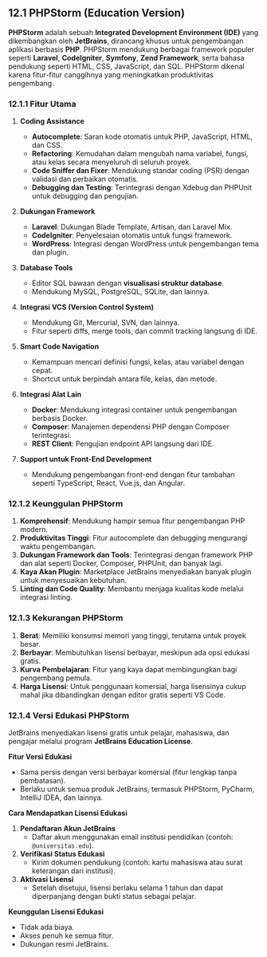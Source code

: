 ## 12.1 PHPStorm (Education Version)

**PHPStorm** adalah sebuah **Integrated Development Environment (IDE)** yang dikembangkan oleh **JetBrains**, dirancang khusus untuk pengembangan aplikasi berbasis **PHP**. PHPStorm mendukung berbagai framework populer seperti **Laravel**, **CodeIgniter**, **Symfony**, **Zend Framework**, serta bahasa pendukung seperti HTML, CSS, JavaScript, dan SQL. PHPStorm dikenal karena fitur-fitur canggihnya yang meningkatkan produktivitas pengembang.

### 12.1.1 Fitur Utama

1. **Coding Assistance**

    - **Autocomplete**: Saran kode otomatis untuk PHP, JavaScript, HTML, dan CSS.
    - **Refactoring**: Kemudahan dalam mengubah nama variabel, fungsi, atau kelas secara menyeluruh di seluruh proyek.
    - **Code Sniffer dan Fixer**: Mendukung standar coding (PSR) dengan validasi dan perbaikan otomatis.
    - **Debugging dan Testing**: Terintegrasi dengan Xdebug dan PHPUnit untuk debugging dan pengujian.

2. **Dukungan Framework**

    - **Laravel**: Dukungan Blade Template, Artisan, dan Laravel Mix.
    - **CodeIgniter**: Penyelesaian otomatis untuk fungsi framework.
    - **WordPress**: Integrasi dengan WordPress untuk pengembangan tema dan plugin.

3. **Database Tools**

    - Editor SQL bawaan dengan **visualisasi struktur database**.
    - Mendukung MySQL, PostgreSQL, SQLite, dan lainnya.

4. **Integrasi VCS (Version Control System)**

    - Mendukung Git, Mercurial, SVN, dan lainnya.
    - Fitur seperti diffs, merge tools, dan commit tracking langsung di IDE.

5. **Smart Code Navigation**

    - Kemampuan mencari definisi fungsi, kelas, atau variabel dengan cepat.
    - Shortcut untuk berpindah antara file, kelas, dan metode.

6. **Integrasi Alat Lain**

    - **Docker**: Mendukung integrasi container untuk pengembangan berbasis Docker.
    - **Composer**: Manajemen dependensi PHP dengan Composer terintegrasi.
    - **REST Client**: Pengujian endpoint API langsung dari IDE.

7. **Support untuk Front-End Development**

    - Mendukung pengembangan front-end dengan fitur tambahan seperti TypeScript, React, Vue.js, dan Angular.

### **12.1.2 Keunggulan PHPStorm**

1. **Komprehensif**: Mendukung hampir semua fitur pengembangan PHP modern.
2. **Produktivitas Tinggi**: Fitur autocomplete dan debugging mengurangi waktu pengembangan.
3. **Dukungan Framework dan Tools**: Terintegrasi dengan framework PHP dan alat seperti Docker, Composer, PHPUnit, dan banyak lagi.
4. **Kaya Akan Plugin**: Marketplace JetBrains menyediakan banyak plugin untuk menyesuaikan kebutuhan.
5. **Linting dan Code Quality**: Membantu menjaga kualitas kode melalui integrasi linting.

### **12.1.3 Kekurangan PHPStorm**

1. **Berat**: Memiliki konsumsi memori yang tinggi, terutama untuk proyek besar.
2. **Berbayar**: Membutuhkan lisensi berbayar, meskipun ada opsi edukasi gratis.
3. **Kurva Pembelajaran**: Fitur yang kaya dapat membingungkan bagi pengembang pemula.
4. **Harga Lisensi**: Untuk penggunaan komersial, harga lisensinya cukup mahal jika dibandingkan dengan editor gratis seperti VS Code.

### **12.1.4 Versi Edukasi PHPStorm**

JetBrains menyediakan lisensi gratis untuk pelajar, mahasiswa, dan pengajar melalui program **JetBrains Education License**.

**Fitur Versi Edukasi**

- Sama persis dengan versi berbayar komersial (fitur lengkap tanpa pembatasan).
- Berlaku untuk semua produk JetBrains, termasuk PHPStorm, PyCharm, IntelliJ IDEA, dan lainnya.

**Cara Mendapatkan Lisensi Edukasi**

1. **Pendaftaran Akun JetBrains**
    - Daftar akun menggunakan email institusi pendidikan (contoh: `@universitas.edu`).
2. **Verifikasi Status Edukasi**
    - Kirim dokumen pendukung (contoh: kartu mahasiswa atau surat keterangan dari institusi).
3. **Aktivasi Lisensi**
    - Setelah disetujui, lisensi berlaku selama 1 tahun dan dapat diperpanjang dengan bukti status sebagai pelajar.

**Keunggulan Lisensi Edukasi**

- Tidak ada biaya.
- Akses penuh ke semua fitur.
- Dukungan resmi JetBrains.